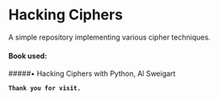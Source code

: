 # Hacking Ciphers
A simple repository implementing various cipher techniques.

#### Book used:

#####• Hacking Ciphers with Python, Al Sweigart 

**`Thank you for visit.`**

